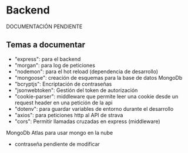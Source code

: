 # Backend

DOCUMENTACIÓN PENDIENTE

## Temas a documentar

- "express": para el backend
- "morgan": para log de peticiones
- "nodemon": para el hot reload (dependencia de desarrollo)
- "mongoose": creación de esquemas para la base de datos MongoDb
- "bcryptjs": Encriptación de contraseñas
- "jsonwebtoken": Gestión del token de autorización
- "cookie-parser": middleware que permite leer una cookie desde un request header en una petición de la api
- "dotenv": para guardar variables de entorno durante el desarrollo
- "axios": para peticiones http al API de strava
- "cors": Permitir llamadas cruzadas en express (middleware)

MongoDb Atlas para usar mongo en la nube
- contraseña pendiente de modificar
